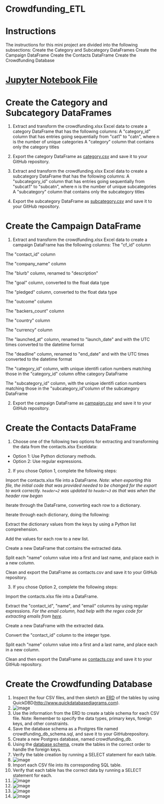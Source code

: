 # Crowdfunding_ETL


# Instructions
The instructions for this mini project are divided into the following subsections:
  Create the Category and Subcategory DataFrames
  Create the Campaign DataFrame
  Create the Contacts DataFrame
  Create the Crowdfunding Database

# [Jupyter Notebook File](https://github.com/lvit001/Crowdfunding_ETL/blob/main/ETL_Mini_Project_LVitaioli_HShoberg.ipynb)
  
# Create the Category and Subcategory DataFrames
1. Extract and transform the crowdfunding.xlsx Excel data to create a category DataFrame that has the following columns:
  A "category_id" column that has entries going sequentially from "cat1" to "catn", where n is the number of unique categories
  A "category" column that contains only the category titles

2. Export the category DataFrame as [category.csv](https://github.com/lvit001/Crowdfunding_ETL/blob/main/Resources/category.csv) and save it to your GitHub repository.

3. Extract and transform the crowdfunding.xlsx Excel data to create a subcategory DataFrame that has the following columns:
  A "subcategory_id" column that has entries going sequentially from "subcat1" to "subcatn", where n is the number of unique subcategories
  A "subcategory" column that contains only the subcategory titles

4. Export the subcategory DataFrame as [subcategory.csv](https://github.com/lvit001/Crowdfunding_ETL/blob/main/Resources/subcategory.csv) and save it to your GitHub repository.

# Create the Campaign DataFrame
1. Extract and transform the crowdfunding.xlsx Excel data to create a campaign DataFrame has the following columns:
  The "cf_id" column

  The "contact_id" column
  
  The "company_name" column
  
  The "blurb" column, renamed to "description"
  
  The "goal" column, converted to the float data type
  
  The "pledged" column, converted to the float data type
  
  The "outcome" column
  
  The "backers_count" column
  
  The "country" column
  
  The "currency" column
  
  The "launched_at" column, renamed to "launch_date" and with the UTC times converted to the datetime format
  
  The "deadline" column, renamed to "end_date" and with the UTC times converted to the datetime format
  
  The "category_id" column, with unique identifi cation numbers matching those in the "category_id" column ofthe category DataFrame
  
  The "subcategory_id" column, with the unique identifi cation numbers matching those in the "subcategory_id"column of the subcategory DataFrame

2. Export the campaign DataFrame as [campaign.csv](https://github.com/lvit001/Crowdfunding_ETL/blob/main/Resources/campaign.csv) and save it to your GitHub repository.

# Create the Contacts DataFrame
1. Choose one of the following two options for extracting and transforming the data from the contacts.xlsx Exceldata:

  - Option 1: Use Python dictionary methods.
  - Option 2: Use regular expressions.

2. If you chose Option 1, complete the following steps:

  Import the contacts.xlsx file into a DataFrame.
  _Note: when exporting this file, the initial code that was provided needed to be changed for the export to work correctly. `header=2` was updated to `header=3` as that was when the header row began_

  Iterate through the DataFrame, converting each row to a dictionary.

  Iterate through each dictionary, doing the following:

  Extract the dictionary values from the keys by using a Python list comprehension.

  Add the values for each row to a new list.

  Create a new DataFrame that contains the extracted data.

  Split each "name" column value into a first and last name, and place each in a new column.

  Clean and export the DataFrame as contacts.csv and save it to your GitHub repository.

3. If you chose Option 2, complete the following steps:

  Import the contacts.xlsx file into a DataFrame.

  Extract the "contact_id", "name", and "email" columns by using regular expressions.
  _For the email column, had help with the regex code for extracting emails from [here](https://stackoverflow.com/questions/42407785/regex-extract-email-from-strings)._

  Create a new DataFrame with the extracted data.

  Convert the "contact_id" column to the integer type.

  Split each "name" column value into a first and a last name, and place each in a new column.

  Clean and then export the DataFrame as [contacts.csv](https://github.com/lvit001/Crowdfunding_ETL/blob/main/Resources/contacts.csv) and save it to your GitHub repository.

# Create the Crowdfunding Database

  1. Inspect the four CSV files, and then sketch an [ERD](https://github.com/lvit001/Crowdfunding_ETL/blob/main/Resources/ERD.png) of the tables by using QuickDBD(http://www.quickdatabasediagrams.com).
  2. ![image](https://github.com/lvit001/Crowdfunding_ETL/assets/140283164/4ee45501-f802-4818-b03c-790e36415994)
  3. Use the information from the ERD to create a table schema for each CSV file.
      Note: Remember to specify the data types, primary keys, foreign keys, and other constraints.
  4. Save the database schema as a Postgres file named crowdfunding_db_schema.sql, and save it to your GitHubrepository.
  5. Create a new Postgres database, named crowdfunding_db.
  6. Using the [database schema](https://github.com/lvit001/Crowdfunding_ETL/blob/main/Resources/crowdfunding_db_schema.sql), create the tables in the correct order to handle the foreign keys.
  7. Verify the table creation by running a SELECT statement for each table.
  8. ![image](https://github.com/lvit001/Crowdfunding_ETL/assets/140283164/d5c5dd86-eeb7-4c2f-8cf5-69e2a3d7483e)
  9. Import each CSV file into its corresponding SQL table.
  10. Verify that each table has the correct data by running a SELECT statement for each.
  11. ![image](https://github.com/lvit001/Crowdfunding_ETL/assets/140283164/8f614178-2f93-4618-b1a4-6c6e892e7c9a)
  12. ![image](https://github.com/lvit001/Crowdfunding_ETL/assets/140283164/b97d6892-b2de-42c7-b01d-19a0e379c0d6)
  13. ![image](https://github.com/lvit001/Crowdfunding_ETL/assets/140283164/ac7e6a53-520e-43ac-94b5-ab6878d492e2)
  14. ![image](https://github.com/lvit001/Crowdfunding_ETL/assets/140283164/8901767d-edad-48ef-b8e0-268136e925e8)





